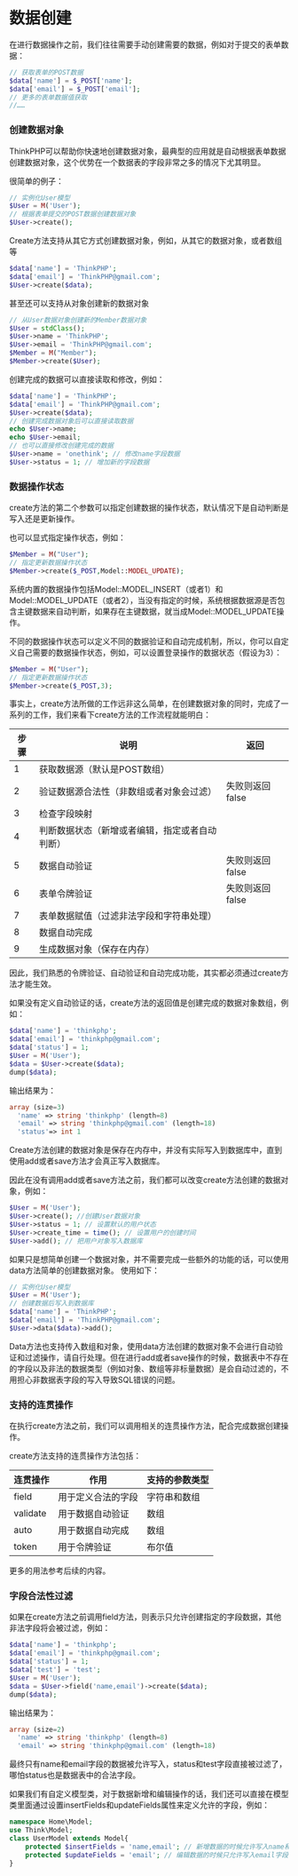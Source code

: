 # 数据创建

在进行数据操作之前，我们往往需要手动创建需要的数据，例如对于提交的表单数据：

```php
// 获取表单的POST数据
$data['name'] = $_POST['name'];
$data['email'] = $_POST['email'];
// 更多的表单数据值获取
//……
```

### 创建数据对象

ThinkPHP可以帮助你快速地创建数据对象，最典型的应用就是自动根据表单数据创建数据对象，这个优势在一个数据表的字段非常之多的情况下尤其明显。

很简单的例子：

```php
// 实例化User模型
$User = M('User');
// 根据表单提交的POST数据创建数据对象
$User->create();
```

Create方法支持从其它方式创建数据对象，例如，从其它的数据对象，或者数组等

```php
$data['name'] = 'ThinkPHP';
$data['email'] = 'ThinkPHP@gmail.com';
$User->create($data);
```

甚至还可以支持从对象创建新的数据对象

```php
// 从User数据对象创建新的Member数据对象
$User = stdClass();
$User->name = 'ThinkPHP';
$User->email = 'ThinkPHP@gmail.com';
$Member = M("Member");
$Member->create($User);
```

创建完成的数据可以直接读取和修改，例如：

```php
$data['name'] = 'ThinkPHP';
$data['email'] = 'ThinkPHP@gmail.com';
$User->create($data);
// 创建完成数据对象后可以直接读取数据
echo $User->name;
echo $User->email;
// 也可以直接修改创建完成的数据
$User->name = 'onethink'; // 修改name字段数据
$User->status = 1; // 增加新的字段数据
```

### 数据操作状态

create方法的第二个参数可以指定创建数据的操作状态，默认情况下是自动判断是写入还是更新操作。

也可以显式指定操作状态，例如：

```php
$Member = M("User");
// 指定更新数据操作状态
$Member->create($_POST,Model::MODEL_UPDATE);
```

系统内置的数据操作包括Model::MODEL_INSERT（或者1）和Model::MODEL_UPDATE（或者2），当没有指定的时候，系统根据数据源是否包含主键数据来自动判断，如果存在主键数据，就当成Model::MODEL_UPDATE操作。

不同的数据操作状态可以定义不同的数据验证和自动完成机制，所以，你可以自定义自己需要的数据操作状态，例如，可以设置登录操作的数据状态（假设为3）：

```php
$Member = M("User");
// 指定更新数据操作状态
$Member->create($_POST,3);
```

事实上，create方法所做的工作远非这么简单，在创建数据对象的同时，完成了一系列的工作，我们来看下create方法的工作流程就能明白：

|步骤	|说明	|返回|
|----|----|-----|
|1	|获取数据源（默认是POST数组）|	|
|2	|验证数据源合法性（非数组或者对象会过滤）|	失败则返回false|
|3	|检查字段映射	| |
|4	|判断数据状态（新增或者编辑，指定或者自动判断）|	|
|5	|数据自动验证|	失败则返回false|
|6	|表单令牌验证	|失败则返回false |
|7	|表单数据赋值（过滤非法字段和字符串处理）	| |
|8	|数据自动完成	| |
|9	|生成数据对象（保存在内存）	| |

因此，我们熟悉的令牌验证、自动验证和自动完成功能，其实都必须通过create方法才能生效。

如果没有定义自动验证的话，create方法的返回值是创建完成的数据对象数组，例如：

```php
$data['name'] = 'thinkphp';
$data['email'] = 'thinkphp@gmail.com';
$data['status'] = 1;
$User = M('User');
$data = $User->create($data);
dump($data);
```

输出结果为：

```php
array (size=3)
  'name' => string 'thinkphp' (length=8)
  'email' => string 'thinkphp@gmail.com' (length=18)
  'status'=> int 1
```

Create方法创建的数据对象是保存在内存中，并没有实际写入到数据库中，直到使用add或者save方法才会真正写入数据库。

因此在没有调用add或者save方法之前，我们都可以改变create方法创建的数据对象，例如：

```php
$User = M('User');
$User->create(); //创建User数据对象
$User->status = 1; // 设置默认的用户状态
$User->create_time = time(); // 设置用户的创建时间
$User->add(); // 把用户对象写入数据库
```

如果只是想简单创建一个数据对象，并不需要完成一些额外的功能的话，可以使用data方法简单的创建数据对象。 使用如下：

```php
// 实例化User模型
$User = M('User');
// 创建数据后写入到数据库
$data['name'] = 'ThinkPHP';
$data['email'] = 'ThinkPHP@gmail.com';
$User->data($data)->add();
```

Data方法也支持传入数组和对象，使用data方法创建的数据对象不会进行自动验证和过滤操作，请自行处理。但在进行add或者save操作的时候，数据表中不存在的字段以及非法的数据类型（例如对象、数组等非标量数据）是会自动过滤的，不用担心非数据表字段的写入导致SQL错误的问题。

### 支持的连贯操作

在执行create方法之前，我们可以调用相关的连贯操作方法，配合完成数据创建操作。

create方法支持的连贯操作方法包括：

|连贯操作	|作用	|支持的参数类型|
|----|-----|-----|
|field	|用于定义合法的字段	|字符串和数组|
|validate	|用于数据自动验证	|数组|
|auto	|用于数据自动完成	|数组|
|token	|用于令牌验证	|布尔值|

更多的用法参考后续的内容。

### 字段合法性过滤

如果在create方法之前调用field方法，则表示只允许创建指定的字段数据，其他非法字段将会被过滤，例如：

```php
$data['name'] = 'thinkphp';
$data['email'] = 'thinkphp@gmail.com';
$data['status'] = 1;
$data['test'] = 'test';
$User = M('User');
$data = $User->field('name,email')->create($data);
dump($data);
```

输出结果为：

```php
array (size=2)
  'name' => string 'thinkphp' (length=8)
  'email' => string 'thinkphp@gmail.com' (length=18)
```

最终只有name和email字段的数据被允许写入，status和test字段直接被过滤了，哪怕status也是数据表中的合法字段。

如果我们有自定义模型类，对于数据新增和编辑操作的话，我们还可以直接在模型类里面通过设置insertFields和updateFields属性来定义允许的字段，例如：

```php
namespace Home\Model;
use Think\Model;
class UserModel extends Model{
    protected $insertFields = 'name,email'; // 新增数据的时候允许写入name和email字段
    protected $updateFields = 'email'; // 编辑数据的时候只允许写入email字段
}
```


